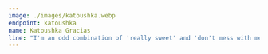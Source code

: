 ```yaml
---
image: ./images/katoushka.webp
endpoint: katoushka
name: Katoushka Gracias
line: "I'm an odd combination of 'really sweet' and 'don't mess with me'"
---
```

